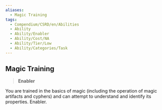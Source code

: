 ```yaml
---
aliases:
  - Magic Training
tags:
  - Compendium/CSRD/en/Abilities
  - Ability
  - Ability/Enabler
  - Ability/Cost/NA
  - Ability/Tier/Low
  - Ability/Categories/Task
---
```

  
    
## Magic Training    
>**Enabler**  
    
You are trained in the basics of magic (including the operation of magic artifacts and cyphers) and can attempt to understand and identify its properties. Enabler.
